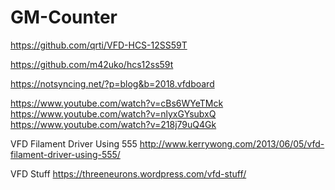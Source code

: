 # GM-Counter








https://github.com/qrti/VFD-HCS-12SS59T


https://github.com/m42uko/hcs12ss59t


https://notsyncing.net/?p=blog&b=2018.vfdboard




https://www.youtube.com/watch?v=cBs6WYeTMck
https://www.youtube.com/watch?v=nlyxGYsubxQ
https://www.youtube.com/watch?v=218j79uQ4Gk



VFD Filament Driver Using 555
http://www.kerrywong.com/2013/06/05/vfd-filament-driver-using-555/

VFD Stuff
https://threeneurons.wordpress.com/vfd-stuff/
